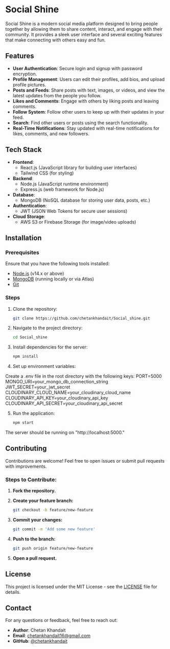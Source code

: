 # Social Shine

Social Shine is a modern social media platform designed to bring people together by allowing them to share content, interact, and engage with their community. It provides a sleek user interface and several exciting features that make connecting with others easy and fun.

## Features

- **User Authentication**: Secure login and signup with password encryption.
- **Profile Management**: Users can edit their profiles, add bios, and upload profile pictures.
- **Posts and Feeds**: Share posts with text, images, or videos, and view the latest updates from the people you follow.
- **Likes and Comments**: Engage with others by liking posts and leaving comments.
- **Follow System**: Follow other users to keep up with their updates in your feed.
- **Search**: Find other users or posts using the search functionality.
- **Real-Time Notifications**: Stay updated with real-time notifications for likes, comments, and new followers.

## Tech Stack

- **Frontend**: 
  - React.js (JavaScript library for building user interfaces)
  - Tailwind CSS (for styling)
- **Backend**: 
  - Node.js (JavaScript runtime environment)
  - Express.js (web framework for Node.js)
- **Database**: 
  - MongoDB (NoSQL database for storing user data, posts, etc.)
- **Authentication**: 
  - JWT (JSON Web Tokens for secure user sessions)
- **Cloud Storage**:
  - AWS S3 or Firebase Storage (for image/video uploads)

## Installation

### Prerequisites

Ensure that you have the following tools installed:

- [Node.js](https://nodejs.org/) (v14.x or above)
- [MongoDB](https://www.mongodb.com/) (running locally or via Atlas)
- [Git](https://git-scm.com/)

### Steps

1. Clone the repository:

   ```bash
   git clone https://github.com/chetankhandait/Social_shine.git

2. Navigate to the project directory:

   ```bash
   cd Social_shine

3. Install dependencies for the server:

   ```bash
   npm install

4. Set up environment variables:

Create a .env file in the root directory with the following keys:
PORT=5000
MONGO_URI=your_mongo_db_connection_string
JWT_SECRET=your_jwt_secret
CLOUDINARY_CLOUD_NAME=your_cloudinary_cloud_name
CLOUDINARY_API_KEY=your_cloudinary_api_key
CLOUDINARY_API_SECRET=your_cloudinary_api_secret

5. Run the application:

   ```bash
   npm start

The server should be running on "http://localhost:5000."

## Contributing

Contributions are welcome! Feel free to open issues or submit pull requests with improvements.

### Steps to Contribute:

1. **Fork the repository.**

2. **Create your feature branch:**

   ```bash
   git checkout -b feature/new-feature

3. **Commit your changes:**

   ```bash
   git commit -m 'Add some new feature'

4. **Push to the branch:**

   ```bash
   git push origin feature/new-feature

5. **Open a pull request.**

## License

This project is licensed under the MIT License - see the [LICENSE](LICENSE) file for details.

## Contact

For any questions or feedback, feel free to reach out:

- **Author**: Chetan Khandait
- **Email**: [chetankhandait16@gmail.com](mailto:chetankhandait16@gmail.com)
- **GitHub**: [@chetankhandait](https://github.com/chetankhandait)



